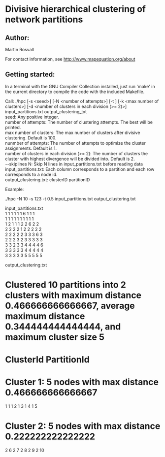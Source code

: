 # Divisive hierarchical clustering of network partitions

## Author:

Martin Rosvall

For contact information, see http://www.mapequation.org/about


## Getting started:

In a terminal with the GNU Compiler Collection installed,
just run 'make' in the current directory to compile the
code with the included Makefile.


Call: ./hpc [-s \<seed\>] [-N \<number of attempts\>] [-t <distance threshold>] [-k \<max number of clusters\>] [-d \<number of clusters in each division (>= 2)\>] input_partitions.txt output_clustering_txt  
seed: Any positive integer.  
number of attempts: The number of clustering attempts. The best will be printed.  
max number of clusters: The max number of clusters after divisive clustering. Default is 100.  
nunmber of attempts: The number of attempts to optimize the cluster assignments. Default is 1.  
number of clusters in each division (>= 2): The number of clusters the cluster with highest divergence will be divided into. Default is 2.  
--skiplines N: Skip N lines in input_partitions.txt before reading data    
input_partitions.txt: Each column corresponds to a partition and each row corresponds to a node id.  
output_clustering.txt: clusterID partitionID  

Example:

./hpc -N 10 -s 123 -t 0.5 input_partitions.txt output_clustering.txt    

input_partitions.txt  
1 1 1 1 1 1 6 1 1 1  
1 1 1 1 1 1 1 1 1 1  
1 2 1 1 1 2 2 6 2 2  
2 2 2 2 1 2 2 2 2 2  
2 2 2 2 2 3 3 3 6 3  
2 2 2 3 2 3 3 3 3 3  
3 3 2 3 3 4 4 4 4 6  
3 3 3 3 3 4 4 4 4 4  
3 3 3 3 3 5 5 5 5 5  

output_clustering.txt   
# Clustered 10 partitions into 2 clusters with maximum distance 0.466666666666667, average maximum distance 0.344444444444444,  and maximum cluster size 5 
# ClusterId PartitionId 
# Cluster 1: 5 nodes with max distance 0.466666666666667 
1 1 
1 2 
1 3 
1 4 
1 5 
# Cluster 2: 5 nodes with max distance 0.222222222222222 
2 6 
2 7 
2 8 
2 9 
2 10  